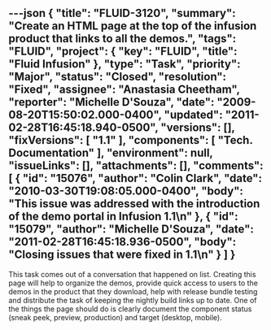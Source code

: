 ---json
{
  "title": "FLUID-3120",
  "summary": "Create an HTML page at the top of the infusion product that links to all the demos.",
  "tags": "FLUID",
  "project": {
    "key": "FLUID",
    "title": "Fluid Infusion"
  },
  "type": "Task",
  "priority": "Major",
  "status": "Closed",
  "resolution": "Fixed",
  "assignee": "Anastasia Cheetham",
  "reporter": "Michelle D'Souza",
  "date": "2009-08-20T15:50:02.000-0400",
  "updated": "2011-02-28T16:45:18.940-0500",
  "versions": [],
  "fixVersions": [
    "1.1"
  ],
  "components": [
    "Tech. Documentation"
  ],
  "environment": null,
  "issueLinks": [],
  "attachments": [],
  "comments": [
    {
      "id": "15076",
      "author": "Colin Clark",
      "date": "2010-03-30T19:08:05.000-0400",
      "body": "This issue was addressed with the introduction of the demo portal in Infusion 1.1\n"
    },
    {
      "id": "15079",
      "author": "Michelle D'Souza",
      "date": "2011-02-28T16:45:18.936-0500",
      "body": "Closing issues that were fixed in 1.1\n"
    }
  ]
}
---
This task comes out of a conversation that happened on list. Creating this page will help to organize the demos, provide quick access to users to the demos in the product that they download, help with release bundle testing and distribute the task of keeping the nightly build links up to date. One of the things the page should do is clearly document the component status (sneak peek, preview, production) and target (desktop, mobile). &#x20;

        